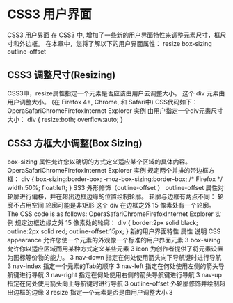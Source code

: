 # CSS3 用户界面 #
CSS3 用户界面
在 CSS3 中, 增加了一些新的用户界面特性来调整元素尺寸，框尺寸和外边框。
在本章中，您将了解以下的用户界面属性：
resize
box-sizing
outline-offset
## CSS3 调整尺寸(Resizing) ##
CSS3中，resize属性指定一个元素是否应该由用户去调整大小。
这个 div 元素由用户调整大小。 (在 Firefox 4+, Chrome, 和 Safari中)
CSS代码如下：
OperaSafariChromeFirefoxInternet Explorer
实例
由用户指定一个div元素尺寸大小：
div
{
resize:both;
overflow:auto;
}
## CSS3 方框大小调整(Box Sizing) ##
box-sizing 属性允许您以确切的方式定义适应某个区域的具体内容。
OperaSafariChromeFirefoxInternet Explorer
实例
规定两个并排的带边框方框：
div
{
box-sizing:border-box;
-moz-box-sizing:border-box; /* Firefox */
width:50%;
float:left;
}
SS3 外形修饰（outline-offset ）
outline-offset 属性对轮廓进行偏移，并在超出边框边缘的位置绘制轮廓。
轮廓与边框有两点不同：
轮廓不占用空间
轮廓可能是非矩形
这个 div 在边框之外 15 像素处有一个轮廓。
The CSS code is as follows:
OperaSafariChromeFirefoxInternet Explorer
实例
规定边框边缘之外 15 像素处的轮廓：
div
{
border:2px solid black;
outline:2px solid red;
outline-offset:15px;
}
新的用户界面特性
属性	说明	CSS
appearance	允许您使一个元素的外观像一个标准的用户界面元素	3
box-sizing	允许你以适应区域而用某种方式定义某些元素	3
icon	为创作者提供了将元素设置为图标等价物的能力。	3
nav-down	指定在何处使用箭头向下导航键时进行导航	3
nav-index	指定一个元素的Tab的顺序	3
nav-left	指定在何处使用左侧的箭头导航键进行导航	3
nav-right	指定在何处使用右侧的箭头导航键进行导航	3
nav-up	指定在何处使用箭头向上导航键时进行导航	3
outline-offset	外轮廓修饰并绘制超出边框的边缘	3
resize	指定一个元素是否是由用户调整大小	3